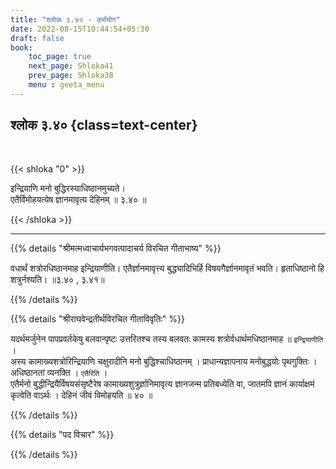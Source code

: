 ```yaml
---
title: "श्लोक ३.४० - कर्मयोग"
date: 2022-08-15T10:44:54+05:30
draft: false
book:
    toc_page: true
    next_page: Shloka41
    prev_page: Shloka38
    menu : geeta_menu
---
```




## श्लोक ३.४० {class=text-center}

<br/>

{{< shloka  "0"  >}}

इन्द्रियाणि मनो बुद्धिरस्याधिष्ठानमुच्यते।  
एतैर्विमोहयत्येष ज्ञानमावृत्य देहिनम् ॥ ३.४० ॥ 

{{< /shloka >}}

---


{{% details "श्रीमत्मध्वाचार्यभगवत्पादाचर्य विरचित  गीताभाष्य" %}}

वधार्थं शत्रोरधिष्ठानमाह इन्द्रियाणीति। 
एतैर्ज्ञानमावृत्त्य बुद्ध्यादिभिर्हि विषयगैर्ज्ञानमावृतं भवति। 
हृताधिष्ठानो हि शत्रुर्नश्यति।  ॥३.४० , ३.४१॥

{{% /details %}}



{{% details "श्रीराघवेन्द्रतीर्थविरचित गीताविवृतिः" %}}

यदर्थमर्जुनेन पापप्रवर्तकेषु बलवान्पृष्टः उत्तरितश्च तस्य बलवतः कामस्य
शत्रोर्वधार्थमधिष्ठानमाह ॥ `इन्द्रियाणीति` ।  
अस्य कामाख्यशत्रोरिन्द्रियाणि चक्षुरादीनि मनो बुद्धिश्चाधिष्ठानम्‌ । 
प्राधान्यज्ञापनाय मनोबुद्धयोः पृथगुक्तिः । 
अधिष्ठानतां व्यनक्ति । `एतैरिति` ।  
एतैर्मनो बुद्धीन्द्रियैर्विषयसंसृष्टैरेष कामाख्यशुत्रुर्ज्ञानिमावृत्य 
ज्ञानजन्म प्रतिबध्येति वा, जातमपि ज्ञानं कार्याक्षमं
कृत्वेति वाऽर्थः । देहिनं जीवं विमोहयति ॥ ४० ॥

{{% /details %}}



{{% details "पद विचार" %}}


{{% /details %}}
